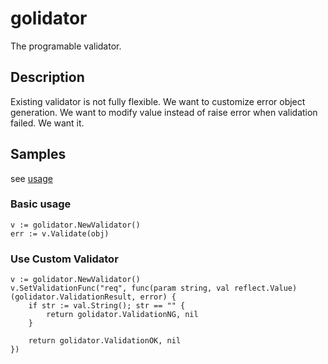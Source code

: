 # golidator

The programable validator.

## Description

Existing validator is not fully flexible.
We want to customize error object generation.
We want to modify value instead of raise error when validation failed.
We want it.

## Samples

see [usage](https://github.com/favclip/golidator/blob/master/usage_test.go)

### Basic usage

```
v := golidator.NewValidator()
err := v.Validate(obj)
```

### Use Custom Validator

```
v := golidator.NewValidator()
v.SetValidationFunc("req", func(param string, val reflect.Value) (golidator.ValidationResult, error) {
    if str := val.String(); str == "" {
        return golidator.ValidationNG, nil
    }

    return golidator.ValidationOK, nil
})
```
